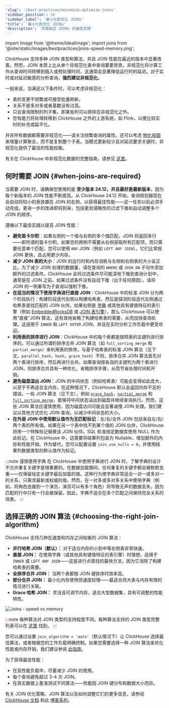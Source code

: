 ```yaml
---
'slug': '/best-practices/minimize-optimize-joins'
'sidebar_position': 10
'sidebar_label': '最小化和优化 JOINs'
'title': '最小化和优化 JOINs'
'description': '页面描述 JOINs 的最佳实践'
---
```


import Image from '@theme/IdealImage';
import joins from '@site/static/images/bestpractices/joins-speed-memory.png';

ClickHouse 支持多种 JOIN 类型和算法，并且 JOIN 性能在最近的版本中显著改善。然而，JOIN 本质上比从单个非规范化表中查询要更昂贵。非规范化将计算工作从查询时间转移到插入或预处理时间，这通常会显著降低运行时的延迟。对于实时或对延迟敏感的分析查询，**强烈建议非规范化**。

一般来说，当满足以下条件时，可以考虑非规范化：

- 表的变更不频繁或可接受批量刷新。
- 关系不是多对多或者基数没有过高。
- 只会查询限制的列子集，即某些列可以排除在非规范化之外。
- 您有能力将处理转移到 ClickHouse 之外的上游系统，如 Flink，以便比较实时的补充或扁平化。

并非所有数据都需要非规范化——请关注频繁查询的属性。还可以考虑 [物化视图](/best-practices/use-materialized-views) 来增量计算聚合，而不是复制整个子表。当模式更新较少且对延迟要求关键时，非规范化提供了最佳的性能权衡。

有关在 ClickHouse 中非规范化数据的完整指南，请参见 [这里](/data-modeling/denormalization)。

## 何时需要 JOIN {#when-joins-are-required}

当需要 JOIN 时，请确保您使用的是 **至少版本 24.12，并且最好是最新版本**，因为每个新版本的 JOIN 性能不断提高。从 ClickHouse 24.12 开始，查询规划器现在会自动将较小的表放置在 JOIN 的右侧，以获得最佳性能——这一任务以前必须手动完成。更进一步的改进即将到来，包括更具侵略性的过滤下推和自动调整多个 JOIN 的顺序。

遵循以下最佳实践以提高 JOIN 性能：

* **避免笛卡尔积**：如果左侧的一个值与右侧的多个值匹配，JOIN 将返回多行——即所谓的笛卡尔积。如果您的用例不需要从右侧获取所有匹配项，而只需要任意单个匹配，您可以使用 `ANY` JOIN（例如 `LEFT ANY JOIN`）。它们比常规 JOIN 更快，且占用更少内存。
* **减少 JOIN 表的大小**：JOIN 的运行时和内存消耗与左侧和右侧表的大小呈正比。为了减少 JOIN 处理的数据量，请在查询的 `WHERE` 或 `JOIN ON` 子句中添加额外的过滤条件。ClickHouse 会将过滤条件尽可能深地下推到查询计划中，通常是在 JOIN 之前。如果过滤条件没有自动下推（出于任何原因），请将 JOIN 的一侧重写为子查询以强制下推。
* **在适当的情况下使用字典进行直接 JOIN**：ClickHouse 中的标准 JOIN 分为两个阶段执行：构建阶段迭代右侧以构建哈希表，然后是探测阶段迭代左侧通过哈希表查找匹配的 JOIN 伙伴。如果右侧是 [字典](/dictionary) 或其他具有键值特征的表引擎（例如 [EmbeddedRocksDB](/engines/table-engines/integrations/embedded-rocksdb) 或 [JOIN 表引擎](/engines/table-engines/special/join)），那么 ClickHouse 可以使用“直接”JOIN 算法，这有效地省略了构建哈希表的需要，从而加快查询处理。这适用于 `INNER` 和 `LEFT OUTER` JOIN，并且在实时分析工作负载中更受欢迎。
* **利用表的排序进行 JOIN**：ClickHouse 中的每个表都是按照表的主键列进行排序的。可以通过所谓的排序合并 JOIN 算法（如 `full_sorting_merge` 和 `partial_merge`）来利用表的排序。与基于哈希表的标准 JOIN 算法（见下文，`parallel_hash`，`hash`，`grace_hash`）不同，排序合并 JOIN 算法首先对两个表进行排序，然后再进行合并。如果查询按各自的主键列为两个表进行 JOIN，则排序合并具有一种优化，省略排序步骤，从而节省处理时间和开销。
* **避免磁盘溢出 JOIN**：JOIN 的中间状态（例如哈希表）可能会变得如此庞大，以至于不再适合主内存。在这种情况下，ClickHouse 默认会返回内存不足的错误。一些 JOIN 算法（见下文），例如 [`grace_hash`](https://clickhouse.com/blog/clickhouse-fully-supports-joins-hash-joins-part2)，[`partial_merge`](https://clickhouse.com/blog/clickhouse-fully-supports-joins-full-sort-partial-merge-part3) 和 [`full_sorting_merge`](https://clickhouse.com/blog/clickhouse-fully-supports-joins-full-sort-partial-merge-part3)，能够将中间状态溢出到磁盘并继续查询执行。然而，这些 JOIN 算法应谨慎使用，因为磁盘访问可能会显著减慢 JOIN 处理。我们建议以其他方式优化 JOIN 查询，以减少中间状态的大小。
* **在外层 JOIN 中使用默认值作为无匹配标记**：左/右/全外 JOIN 包括来自左/右/两个表的所有值。如果在另一个表中找不到某个值的 JOIN 伙伴，ClickHouse 将用一个特殊标记替换该 JOIN 伙伴。SQL 标准规定数据库使用 NULL 作为此标记。在 ClickHouse 中，这需要将结果列包装为 Nullable，增加额外的内存和性能开销。作为替代，您可以配置设置 `join_use_nulls = 0`，并使用结果列数据类型的默认值作为标记。


:::note 谨慎使用字典
在 ClickHouse 中使用字典进行 JOIN 时，了解字典的设计不允许重复关键字是很重要的。在数据加载期间，任何重复的关键字都会被默默去重——仅保留给定关键字最后加载的值。这种行为使字典非常适合一对一或多对一的关系，只需求最新或权威的值。然而，在一对多或多对多关系中使用字典（例如，将角色连接到一个演员，演员可以有多个角色）将导致无声的数据丢失，因为匹配的行中只有一行会被保留。因此，字典不适合在多个匹配之间保持完全关系的场景。
:::

## 选择正确的 JOIN 算法 {#choosing-the-right-join-algorithm}

ClickHouse 支持几种在速度和内存之间权衡的 JOIN 算法：

* **并行哈希 JOIN（默认）：** 对于适合内存的小到中等右侧表非常快速。
* **直接 JOIN：** 在使用字典（或其他具有键值特征的表引擎）时理想，适用于 `INNER` 或 `LEFT ANY JOIN`——这是进行点查找的最快方法，因为它消除了构建哈希表的需要。
* **全排序合并 JOIN：** 当两个表都按 JOIN 键排序时效率高。
* **部分合并 JOIN：** 最小化内存使用但速度较慢——最适合将大表与内存有限的情况进行关联。
* **Grace 哈希 JOIN：** 灵活且可调节内存，适合大型数据集，具有可调整的性能特性。

<Image img={joins} size="md" alt="Joins - speed vs memory"/>

:::note
每种算法对 JOIN 类型的支持程度不同。每种算法支持的 JOIN 类型完整列表可以在 [这里](/guides/joining-tables#choosing-a-join-algorithm) 找到。
:::

您可以通过设置 `join_algorithm = 'auto'`（默认情况下）让 ClickHouse 选择最佳算法，或者根据您的工作负载明确控制。如果您需要选择一种 JOIN 算法来优化性能或内存开销，我们建议参阅 [此指南](/guides/joining-tables#choosing-a-join-algorithm)。

为了获得最佳性能：

* 在高性能负载中，尽量减少 JOIN 的使用。
* 每个查询避免超过 3-4 次 JOIN。
* 在真实数据上基准测试不同算法——性能因 JOIN 键分布和数据大小而异。

有关 JOIN 优化策略、JOIN 算法以及如何调整它们的更多信息，请参阅 [ClickHouse 文档](/guides/joining-tables) 和此 [博客系列](https://clickhouse.com/blog/clickhouse-fully-supports-joins-part1)。
